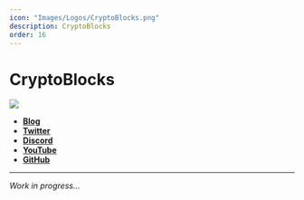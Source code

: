 ```yaml
---
icon: "Images/Logos/CryptoBlocks.png"
description: CryptoBlocks
order: 16
---
```


# CryptoBlocks

![](../Images/Covers/CryptoBlocks.jpeg)

- [**Blog**](https://www.cryptoblocks.gr/)
- [**Twitter**](https://twitter.com/CryptoBlocks_GR)
- [**Discord**](https://discord.gg/PKRsKSA4wz)
- [**YouTube**](https://www.youtube.com/channel/UCFrXYCuoRpMBfzXud9W3nfA)
- [**GitHub**](https://github.com/CryptoBlocks-GR)

---

_Work in progress..._
